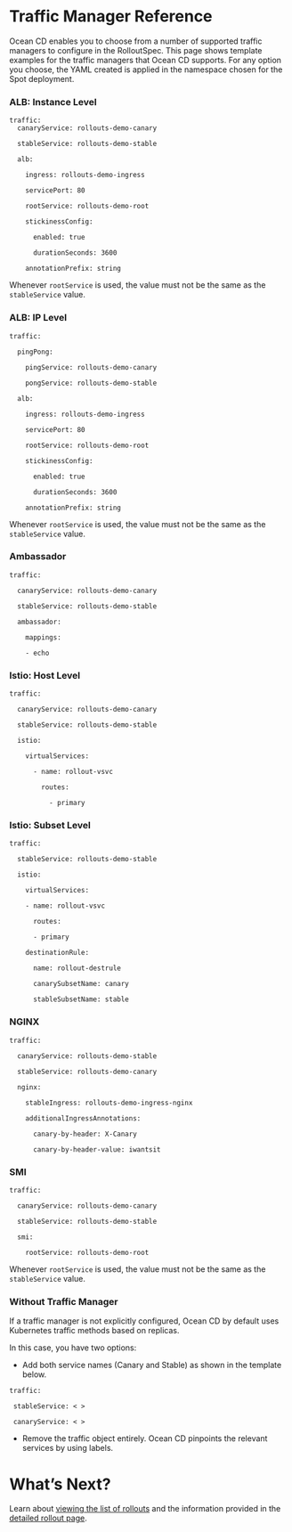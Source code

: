 # Traffic Manager Reference

Ocean CD enables you to choose from a number of supported traffic managers to configure in the RolloutSpec. This page shows template examples for the traffic managers that Ocean CD supports. For any option you choose, the YAML created is applied in the namespace chosen for the Spot deployment.

### ALB: Instance Level

```
traffic:
  canaryService: rollouts-demo-canary

  stableService: rollouts-demo-stable

  alb:

    ingress: rollouts-demo-ingress

    servicePort: 80

    rootService: rollouts-demo-root

    stickinessConfig:

      enabled: true

      durationSeconds: 3600

    annotationPrefix: string
```

Whenever `rootService` is used, the value must not be the same as the `stableService` value.

### ALB: IP Level

```
traffic:

  pingPong:

    pingService: rollouts-demo-canary

    pongService: rollouts-demo-stable

  alb:

    ingress: rollouts-demo-ingress

    servicePort: 80

    rootService: rollouts-demo-root

    stickinessConfig:

      enabled: true

      durationSeconds: 3600

    annotationPrefix: string     
```

Whenever `rootService` is used, the value must not be the same as the `stableService` value.

### Ambassador

```
traffic:

  canaryService: rollouts-demo-canary

  stableService: rollouts-demo-stable

  ambassador:

    mappings:

    - echo
```

### Istio: Host Level

```
traffic:

  canaryService: rollouts-demo-canary

  stableService: rollouts-demo-stable

  istio:

    virtualServices:

      - name: rollout-vsvc

        routes:

          - primary
```

### Istio: Subset Level

```
traffic:

  stableService: rollouts-demo-stable

  istio:

    virtualServices:

    - name: rollout-vsvc

      routes:

      - primary

    destinationRule:

      name: rollout-destrule

      canarySubsetName: canary

      stableSubsetName: stable
```

### NGINX

```
traffic:

  canaryService: rollouts-demo-stable

  stableService: rollouts-demo-canary

  nginx:

    stableIngress: rollouts-demo-ingress-nginx

    additionalIngressAnnotations:

      canary-by-header: X-Canary

      canary-by-header-value: iwantsit    
```

### SMI

```
traffic:

  canaryService: rollouts-demo-canary

  stableService: rollouts-demo-stable

  smi:

    rootService: rollouts-demo-root
```

Whenever `rootService` is used, the value must not be the same as the `stableService` value.

### Without Traffic Manager  
If a traffic manager is not explicitly configured, Ocean CD by default uses Kubernetes traffic methods based on replicas.  

In this case, you have two options:  

* Add both service names (Canary and Stable)  as shown in the template below.

```
traffic:

 stableService: < >

 canaryService: < >
 ```

* Remove the traffic object entirely. Ocean CD pinpoints the relevant services by using labels. 

# What’s Next?

Learn about [viewing the list of rollouts](ocean-cd/tutorials/view-rollouts/) and the information provided in the [detailed rollout page](ocean-cd/tutorials/view-rollouts/detailed-rollout).
